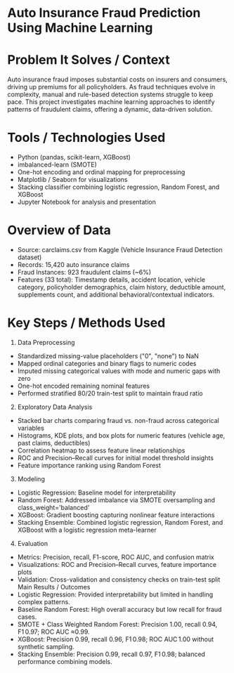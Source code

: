 # Auto Insurance Fraud Prediction Using Machine Learning
# Problem It Solves / Context
Auto insurance fraud imposes substantial costs on insurers and consumers, driving up premiums for all policyholders. As fraud techniques evolve in complexity, manual and rule-based detection systems struggle to keep pace. This project investigates machine learning approaches to identify patterns of fraudulent claims, offering a dynamic, data-driven solution.
# Tools / Technologies Used
-	Python (pandas, scikit-learn, XGBoost)
-	imbalanced-learn (SMOTE)
-	One-hot encoding and ordinal mapping for preprocessing
-	Matplotlib / Seaborn for visualizations
-	Stacking classifier combining logistic regression, Random Forest, and XGBoost
-	Jupyter Notebook for analysis and presentation
# Overview of Data
-	Source: carclaims.csv from Kaggle (Vehicle Insurance Fraud Detection dataset)
-	Records: 15,420 auto insurance claims
-	Fraud Instances: 923 fraudulent claims (~6%)
-	Features (33 total): Timestamp details, accident location, vehicle category, policyholder demographics, claim history, deductible amount, supplements count, and additional behavioral/contextual indicators.
# Key Steps / Methods Used
1.	Data Preprocessing
- Standardized missing-value placeholders ("0", "none") to NaN
- Mapped ordinal categories and binary flags to numeric codes
- Imputed missing categorical values with mode and numeric gaps with zero
- One-hot encoded remaining nominal features
- Performed stratified 80/20 train-test split to maintain fraud ratio
2.	Exploratory Data Analysis
- Stacked bar charts comparing fraud vs. non-fraud across categorical variables
-	Histograms, KDE plots, and box plots for numeric features (vehicle age, past claims, deductibles)
-	Correlation heatmap to assess feature linear relationships
-	ROC and Precision–Recall curves for initial model threshold insights
-	Feature importance ranking using Random Forest
3.	Modeling
-	Logistic Regression: Baseline model for interpretability
-	Random Forest: Addressed imbalance via SMOTE oversampling and class_weight='balanced'
-	XGBoost: Gradient boosting capturing nonlinear feature interactions
-	Stacking Ensemble: Combined logistic regression, Random Forest, and XGBoost with a logistic regression meta-learner
4.	Evaluation
-	Metrics: Precision, recall, F1-score, ROC AUC, and confusion matrix
-	Visualizations: ROC and Precision–Recall curves, feature importance plots
-	Validation: Cross-validation and consistency checks on train-test split
Main Results / Outcomes
-	Logistic Regression: Provided interpretability but limited in handling complex patterns.
-	Baseline Random Forest: High overall accuracy but low recall for fraud cases.
-	SMOTE + Class Weighted Random Forest: Precision 1.00, recall 0.94, F1 0.97; ROC AUC ≈0.99.
-	XGBoost: Precision 0.99, recall 0.96, F1 0.98; ROC AUC 1.00 without synthetic sampling.
-	Stacking Ensemble: Precision 0.99, recall 0.97, F1 0.98; balanced performance combining models.

